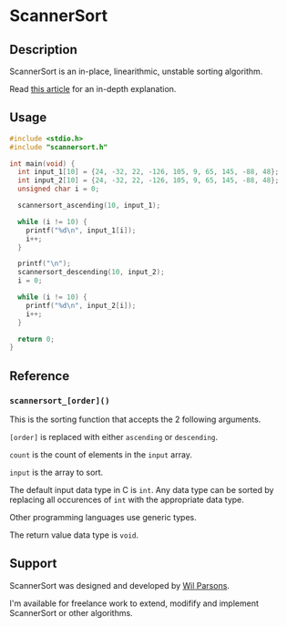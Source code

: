 # ScannerSort
## Description
ScannerSort is an in-place, linearithmic, unstable sorting algorithm.

Read [this article](https://medium.com/@wilparsons/scannersort-is-a-new-sorting-algorithm-upgrade-to-bubble-sort-and-cocktail-shaker-sort-78662863c976) for an in-depth explanation.

## Usage
``` c
#include <stdio.h>
#include "scannersort.h"

int main(void) {
  int input_1[10] = {24, -32, 22, -126, 105, 9, 65, 145, -88, 48};
  int input_2[10] = {24, -32, 22, -126, 105, 9, 65, 145, -88, 48};
  unsigned char i = 0;

  scannersort_ascending(10, input_1);

  while (i != 10) {
    printf("%d\n", input_1[i]);
    i++;
  }

  printf("\n");
  scannersort_descending(10, input_2);
  i = 0;

  while (i != 10) {
    printf("%d\n", input_2[i]);
    i++;
  }

  return 0;
}
```

## Reference
### `scannersort_[order]()`
This is the sorting function that accepts the 2 following arguments.

`[order]` is replaced with either `ascending` or `descending`.

`count` is the count of elements in the `input` array.

`input` is the array to sort.

The default input data type in C is `int`. Any data type can be sorted by replacing all occurences of `int` with the appropriate data type.

Other programming languages use generic types.

The return value data type is `void`.

## Support
ScannerSort was designed and developed by [Wil Parsons](https://wilparsons.com/).

I'm available for freelance work to extend, modifify and implement ScannerSort or other algorithms.
